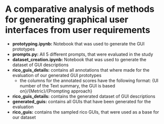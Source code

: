 # A comparative analysis of methods for generating graphical user interfaces from user requirements

  - **prototyping.ipynb:** Notebook that was used to generate the GUI prototypes
  - **prompts.py:** All 5 different prompts, that were evaluated in the study
  - **dataset_creation.ipynb:** Notebook that was used to generate the dataset of GUI descriptions
  - **rico_guis_details:** contains all annotations that where made for the evaluation of our generated GUI prototypes
    - the columns for the annotated scores have the following format: {UI number of the Text summary, the GUI is based on}/{Metric}/{Prompting approach}
  - **rico_guis_details:** contains the generated dataset of GUI descriptions
  - **generated_guis:** contains all GUIs that have been generated for the evaluation
  - **rico_guis:** contains the sampled rico GUIs, that were used as a base for our dataset

<!---
 <img width="1321" alt="GUI Generation Approaches v4" src="https://github.com/user-attachments/assets/4b079d4d-0775-4495-bd71-3631685214fb">
-->